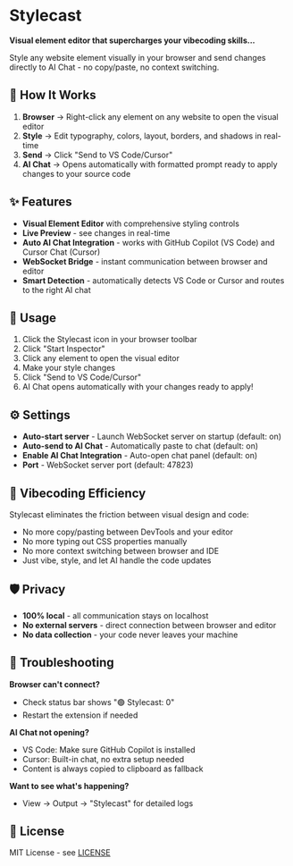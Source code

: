 # Stylecast

**Visual element editor that supercharges your vibecoding skills...**

Style any website element visually in your browser and send changes directly to AI Chat - no copy/paste, no context switching.

## 🎯 How It Works

1. **Browser** → Right-click any element on any website to open the visual editor
2. **Style** → Edit typography, colors, layout, borders, and shadows in real-time
3. **Send** → Click "Send to VS Code/Cursor"
4. **AI Chat** → Opens automatically with formatted prompt ready to apply changes to your source code

## ✨ Features

- **Visual Element Editor** with comprehensive styling controls
- **Live Preview** - see changes in real-time
- **Auto AI Chat Integration** - works with GitHub Copilot (VS Code) and Cursor Chat (Cursor)
- **WebSocket Bridge** - instant communication between browser and editor
- **Smart Detection** - automatically detects VS Code or Cursor and routes to the right AI chat


## 🚀 Usage

1. Click the Stylecast icon in your browser toolbar
2. Click "Start Inspector"
3. Click any element to open the visual editor
4. Make your style changes
5. Click "Send to VS Code/Cursor"
6. AI Chat opens automatically with your changes ready to apply!

## ⚙️ Settings

- **Auto-start server** - Launch WebSocket server on startup (default: on)
- **Auto-send to AI Chat** - Automatically paste to chat (default: on)
- **Enable AI Chat Integration** - Auto-open chat panel (default: on)
- **Port** - WebSocket server port (default: 47823)

## 🎯 Vibecoding Efficiency

Stylecast eliminates the friction between visual design and code:
- No more copy/pasting between DevTools and your editor
- No more typing out CSS properties manually
- No more context switching between browser and IDE
- Just vibe, style, and let AI handle the code updates

## 🛡️ Privacy

- **100% local** - all communication stays on localhost
- **No external servers** - direct connection between browser and editor
- **No data collection** - your code never leaves your machine

## 🔧 Troubleshooting

**Browser can't connect?**
- Check status bar shows "🟢 Stylecast: 0"
- Restart the extension if needed

**AI Chat not opening?**
- VS Code: Make sure GitHub Copilot is installed
- Cursor: Built-in chat, no extra setup needed
- Content is always copied to clipboard as fallback

**Want to see what's happening?**
- View → Output → "Stylecast" for detailed logs

## 📄 License

MIT License - see [LICENSE](https://github.com/taradepan/stylecast/blob/main/LICENSE)
